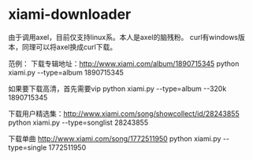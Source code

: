 xiami-downloader
================

由于调用axel，目前仅支持linux系。本人是axel的脑残粉。
curl有windows版本，同理可以将axel换成curl下载。

范例：
下载专辑地址：http://www.xiami.com/album/1890715345
python xiami.py --type=album 1890715345 

如果要下载高清，首先需要vip
python xiami.py --type=album --320k 1890715345 


下载用户精选集：http://www.xiami.com/song/showcollect/id/28243855
python xiami.py --type=songlist 28243855

下载单曲 http://www.xiami.com/song/1772511950
python xiami.py --type=single 1772511950
